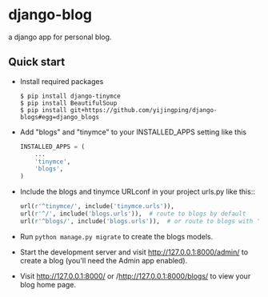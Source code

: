 django-blog
===========

a django app for personal blog.

Quick start
-----------

* Install required packages

    ```shell
    $ pip install django-tinymce
    $ pip install BeautifulSoup
    $ pip install git+https://github.com/yijingping/django-blogs#egg=django_blogs
    ```

* Add "blogs" and "tinymce" to your INSTALLED_APPS setting like this

    ```python
    INSTALLED_APPS = (
        ...
        'tinymce',
        'blogs',
    )
    ```

* Include the blogs and tinymce URLconf in your project urls.py like this::

    ```python
    url(r'^tinymce/', include('tinymce.urls')),
    url(r'^/', include('blogs.urls')),  # route to blogs by default
    url(r'^blogs/', include('blogs.urls')),  # or route to blogs with 'blogs/' prefix 
    ```

* Run `python manage.py migrate` to create the blogs models.

* Start the development server and visit http://127.0.0.1:8000/admin/
   to create a blog (you'll need the Admin app enabled).

* Visit http://127.0.0.1:8000/ or /http://127.0.0.1:8000/blogs/ to view your blog home page.
